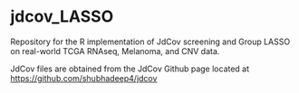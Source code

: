 # jdcov_LASSO
Repository for the R implementation of JdCov screening and Group LASSO on real-world TCGA RNAseq, Melanoma, and CNV data.

JdCov files are obtained from the JdCov Github page located at https://github.com/shubhadeep4/jdcov
